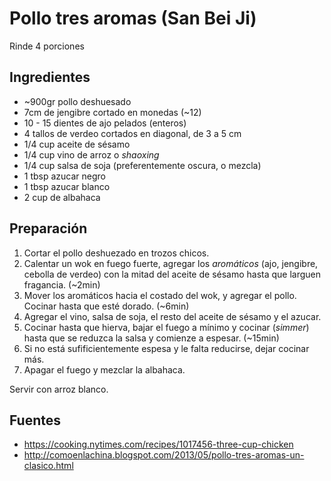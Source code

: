 Pollo tres aromas (San Bei Ji)
==============================

Rinde 4 porciones

Ingredientes
------------

- ~900gr pollo deshuesado
- 7cm de jengibre cortado en monedas (~12)
- 10 - 15 dientes de ajo pelados (enteros)
- 4 tallos de verdeo cortados en diagonal, de 3 a 5 cm
- 1/4 cup aceite de sésamo
- 1/4 cup vino de arroz o _shaoxing_
- 1/4 cup salsa de soja (preferentemente oscura, o mezcla)
- 1 tbsp azucar negro
- 1 tbsp azucar blanco
- 2 cup de albahaca

Preparación
-----------

1. Cortar el pollo deshuezado en trozos chicos.
2. Calentar un wok en fuego fuerte, agregar los _aromáticos_ (ajo, jengibre,
   cebolla de verdeo) con la mitad del aceite de sésamo hasta que larguen
   fragancia. (~2min)
3. Mover los aromáticos hacia el costado del wok, y agregar el pollo. Cocinar
   hasta que esté dorado. (~6min)
4. Agregar el vino, salsa de soja, el resto del aceite de sésamo y el azucar.
5. Cocinar hasta que hierva, bajar el fuego a mínimo y cocinar (_simmer_) hasta
   que se reduzca la salsa y comienze a espesar. (~15min)
6. Si no está sufificientemente espesa y le falta reducirse, dejar cocinar más.
7. Apagar el fuego y mezclar la albahaca.

Servir con arroz blanco.

Fuentes
-------

* https://cooking.nytimes.com/recipes/1017456-three-cup-chicken
* http://comoenlachina.blogspot.com/2013/05/pollo-tres-aromas-un-clasico.html
